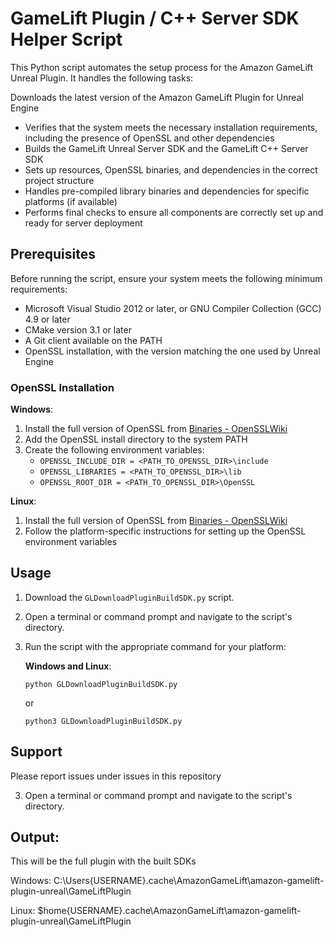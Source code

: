 
# GameLift Plugin / C++ Server SDK Helper Script

This Python script automates the setup process for the Amazon GameLift Unreal Plugin. It handles the following tasks:

Downloads the latest version of the Amazon GameLift Plugin for Unreal Engine

- Verifies that the system meets the necessary installation requirements, including the presence of OpenSSL and other dependencies
- Builds the GameLift Unreal Server SDK and the GameLift C++ Server SDK
- Sets up resources, OpenSSL binaries, and dependencies in the correct project structure
- Handles pre-compiled library binaries and dependencies for specific platforms (if available)
- Performs final checks to ensure all components are correctly set up and ready for server deployment

## Prerequisites

Before running the script, ensure your system meets the following minimum requirements:

- Microsoft Visual Studio 2012 or later, or GNU Compiler Collection (GCC) 4.9 or later
- CMake version 3.1 or later
- A Git client available on the PATH
- OpenSSL installation, with the version matching the one used by Unreal Engine

### OpenSSL Installation

**Windows**:

1. Install the full version of OpenSSL from [Binaries - OpenSSLWiki](https://wiki.openssl.org/index.php/Binaries)
2. Add the OpenSSL install directory to the system PATH
3. Create the following environment variables:
   - `OPENSSL_INCLUDE_DIR = <PATH_TO_OPENSSL_DIR>\include`
   - `OPENSSL_LIBRARIES = <PATH_TO_OPENSSL_DIR>\lib`
   - `OPENSSL_ROOT_DIR = <PATH_TO_OPENSSL_DIR>\OpenSSL`

**Linux**:

1. Install the full version of OpenSSL from [Binaries - OpenSSLWiki](https://wiki.openssl.org/index.php/Binaries)
2. Follow the platform-specific instructions for setting up the OpenSSL environment variables

## Usage

1. Download the `GLDownloadPluginBuildSDK.py` script.

2. Open a terminal or command prompt and navigate to the script's directory.

3. Run the script with the appropriate command for your platform:
   
   **Windows and Linux**:
   
   ```
   python GLDownloadPluginBuildSDK.py
   ```
   
   or
   
   ```
   python3 GLDownloadPluginBuildSDK.py
   ```

## Support

Please report issues under issues in this repository


3. Open a terminal or command prompt and navigate to the script's directory.

## Output:
This will be the full plugin with the built SDKs

Windows:
 C:\Users\{USERNAME}\.cache\AmazonGameLift\amazon-gamelift-plugin-unreal\GameLiftPlugin

Linux:
$home\{USERNAME}\.cache\AmazonGameLift\amazon-gamelift-plugin-unreal\GameLiftPlugin
